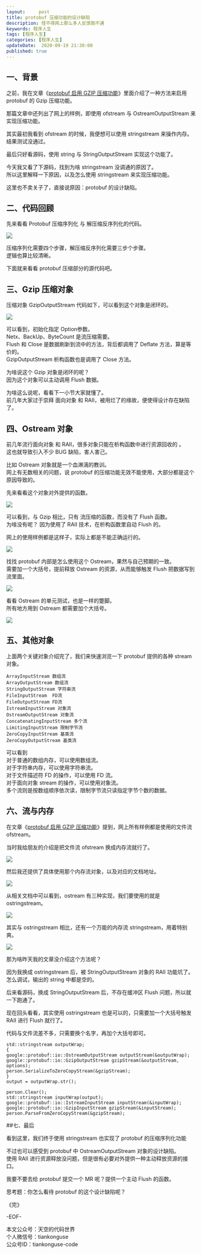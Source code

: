 ```yaml
---   
layout:     post  
title: protobuf 压缩功能的设计缺陷  
description: 怪不得网上那么多人反馈跑不通  
keywords: 程序人生  
tags: [程序人生]    
categories: [程序人生]  
updateDate:  2020-09-19 21:30:00  
published: true  
---  
```



## 一、背景  


之前，我在文章《[protobuf 启用 GZIP 压缩功能](https://mp.weixin.qq.com/s/EC2eNcH7EKr38M4cBA9Esw)》里面介绍了一种方法来启用 protobuf 的 Gzip 压缩功能。  


那篇文章中还列出了网上的样例，即使用 ofstream 与 OstreamOutputStream 来实现压缩功能。  


其实最初我看到 ofstream 的时候，我便想可以使用 stringstream 来操作内存。  
结果测试没通过。  


最后只好看源码，使用 string 与 StringOutputStream 实现这个功能了。  


今天我又看了下源码，找到为啥 stringstream 没调通的原因了。  
所以这里解释一下原因，以及怎么使用 stringstream 来实现压缩功能。  


这里也不卖关子了，直接说原因：protobuf 的设计缺陷。  


## 二、代码回顾  


先来看看 Protobuf 压缩序列化 与 解压缩反序列化的代码。  


![](https://res2020.tiankonguse.com/images/2020/09/19/001.png)  


压缩序列化需要四个步骤，解压缩反序列化需要三步个步骤。  
逻辑也算比较清晰。  


下面就来看看 protobuf 压缩部分的源代码吧。  


## 三、Gzip 压缩对象  


压缩对象 GzipOutputStream 代码如下，可以看到这个对象是闭环的。  


![](https://res2020.tiankonguse.com/images/2020/09/19/002.png)  


可以看到，初始化指定 Option参数。  
Netx、BackUp、ByteCount 是流压缩需要。  
Flush 和 Close 是数据刷新到流中的方法，背后都调用了 Deflate 方法，算是等价的。  
GzipOutputStream 析构函数也是调用了 Close 方法。  


为啥说这个 Gzip 对象是闭环的呢？  
因为这个对象可以主动调用 Flush 数据。  


为啥这么说呢，看看下一小节大家就懂了。  
前几年大家过于崇拜 面向对象 和 RAII，被用烂了的缘故，便使得设计存在缺陷了。  


## 四、Ostream 对象  


前几年流行面向对象 和 RAII，很多对象只能在析构函数中进行资源回收的 。  
这也就导致引入不少 BUG 缺陷，害人害己。  


比如 Ostream 对象就是一个血淋漓的教训。  
网上有无数相关的问题，说 protobuf 的压缩功能无效不能使用，大部分都是这个原因导致的。  


先来看看这个对象对外提供的函数。  


![](https://res2020.tiankonguse.com/images/2020/09/19/003.png)  


可以看到，与 Gzip 相比，只有 流压缩的函数，而没有了 Flush 函数。  
为啥没有呢？ 因为使用了 RAII 技术，在析构函数里自动 Flush 的。  


网上的使用样例都是这样子，实际上都是不能正确运行的。  


![](https://res2020.tiankonguse.com/images/2020/09/19/004.png)  


找找 protobuf 内部是怎么使用这个 Ostream，果然与自己预期的一致。  
需要加一个大括号，提前释放 Ostream 的资源，从而能够触发 Flush 把数据写到 流里面。  


![](https://res2020.tiankonguse.com/images/2020/09/19/005.png)  


看看 Ostream 的单元测试，也是一样的蹩脚。  
所有地方用到 Ostream  都需要加个大括号。  


![](https://res2020.tiankonguse.com/images/2020/09/19/006.png)  


## 五、其他对象  


上面两个关键对象介绍完了，我们来快速浏览一下 protobuf 提供的各种 stream 对象。  

```
ArrayInputStream 数组流
ArrayOutputStream 数组流
StringOutputStream 字符串流
FileInputStream  FD流
FileOutputStream FD流
IstreamInputStream 对象流
OstreamOutputStream 对象流
ConcatenatingInputStream 多个流
LimitingInputStream 限制字节流
ZeroCopyInputStream 基类流
ZeroCopyOutputStream 基类流
```


可以看到  
对于普通的数组内存，可以使用数组流。  
对于字符串内存，可以使用字符串流。  
对于文件描述符 FD 的操作，可以使用 FD 流。  
对于面向对象 stream 的操作，可以使用对象流。  
多个流则是按数组顺序依次读，限制字节流只读指定字节个数的数据。  


## 六、流与内存


在文章《[protobuf 启用 GZIP 压缩功能](https://mp.weixin.qq.com/s/EC2eNcH7EKr38M4cBA9Esw)》提到，网上所有样例都是使用的文件流 ofstream。  


当时我给朋友的介绍是把文件流 ofstream 换成内存流就行了。  


![](https://res2020.tiankonguse.com/images/2020/09/19/007.png)  


然后我还提供了具体使用那个内存流对象，以及对应的文档地址。  


![](https://res2020.tiankonguse.com/images/2020/09/19/008.png)  


从相关文档中可以看到，ostream 有三种实现，我们要使用的就是  ostringstream。  


![](https://res2020.tiankonguse.com/images/2020/09/19/009.png)  


其实与 ostringstream 相比，还有一个万能的内存流 stringstream，用着特别爽。  


![](https://res2020.tiankonguse.com/images/2020/09/19/010.png)  


那为啥昨天我的文章没介绍这个方法呢？  


因为我换成 ostringstream 后，被 StringOutputStream 对象的 RAII 功能坑了。  
怎么调试，输出的 string 中都是空的。  


后来看源码，换成 StringOutputStream 后，不存在缓冲区 Flush 问题，所以就一下跑通了。  


现在回头看看，其实使用 ostringstream  也是可以的，只需要加一个大括号触发 RAII 进行 Flush 就行了。  


代码与文件流差不多，只需要换个名字，再加个大括号即可。  


```
std::stringstream outputWrap;
{
google::protobuf::io::OstreamOutputStream outputStream(&outputWrap);
google::protobuf::io::GzipOutputStream gzipStream(&outputStream, options);
person.SerializeToZeroCopyStream(&gzipStream);
}
output = outputWrap.str();

person.Clear();
std::stringstream inputWrap(output);
google::protobuf::io::IstreamInputStream inputStream(&inputWrap);
google::protobuf::io::GzipInputStream gzipStream(&inputStream);
person.ParseFromZeroCopyStream(&gzipStream);
```


##七、最后  


看到这里，我们终于使用 stringstream  也实现了 protobuf 的压缩序列化功能  


不过也可以感受到 protobuf 中 OstreamOutputStream 对象的设计缺陷。  
使用 RAII  进行资源释放没问题，但是很有必要对外提供一种主动释放资源的接口。    


我要不要去给 protobuf 提交一个 MR 呢？提供一个主动 Flush 的函数。  


思考题：你怎么看待 protobuf 的这个设计缺陷呢？  




《完》  


-EOF-  



本文公众号：天空的代码世界  
个人微信号：tiankonguse  
公众号ID：tiankonguse-code  
  

